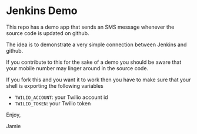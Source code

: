 # Jenkins Demo 

This repo has a demo app that sends an SMS message whenever the source
code is updated on github.  

The idea is to demonstrate a very simple connection between Jenkins
and github.

If you contribute to this for the sake of a demo you should be aware
that your mobile number may linger around in the source code.

If you fork this and you want it to work then you have to make sure that 
your shell is exporting the following variables

* `TWILIO_ACCOUNT`: your Twilio account id
* `TWILIO_TOKEN`: your Twilio token


Enjoy,


Jamie
